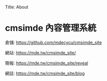 Title: About

# cmsimde 內容管理系統

倉儲: <a href="https://41123239yang.github.io/cd2024">https://github.com/mdecycu/cmsimde_site</a>

網站: <a href="https://41123239yang.github.io/cd2024/cotet/index.html">https://mde.tw/cmsimde_site/</a>

簡報: <a href="https://41123239yang.github.io/cd2024/reveal">https://mde.tw/cmsimde_site/reveal</a>

網誌: <a href="https://41123239yang.github.io/cd2024/blog">https://mde.tw/cmsimde_site/blog</a>








